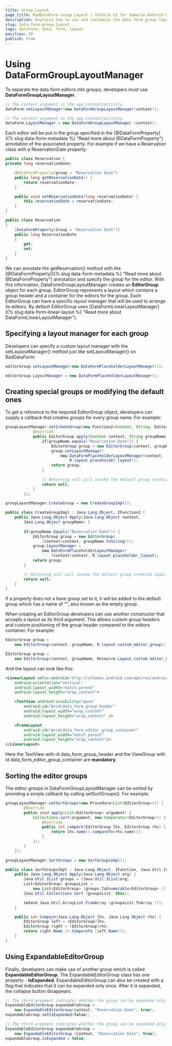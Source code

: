 ```yaml
---
title: Group Layout
page_title: RadDataForm Group Layout | Telerik UI for Xamarin.Android Documentation
description: Explains how to use and customize the data form group layout.
slug: data-form-group-layout
tags: dataform, data, form, layout
position: 10
publish: true
---
```


# Using DataFormGroupLayoutManager

To separate the data form editors into groups, developers must use **DataFormGroupLayoutManager**.

```Java
// The context argument is the app context/activity.
dataForm.setLayoutManager(new DataFormGroupLayoutManager(context));
```
```C#
// The context argument is the app context/activity.
dataForm.LayoutManager = new DataFormGroupLayoutManager (context);
```

Each editor will be put in the group specified in the [@DataFormProperty]({% slug data-form-metadata %} "Read more about @DataFormProperty") annotation of the associated property. 
For example if we have a Reservation class with a ReservationDate property:
```Java
public class Reservation {
private long reservationDate;

	@DataFormProperty(group = "Reservation Date")
    public long getReservationDate() {
        return reservationDate;
    }

    public void setReservationDate(long reservationDate) {
        this.reservationDate = reservationDate;
    }
}
```
```C#
public class Reservation 
{
	[DataFormProperty(Group = "Reservation Date")]
	public long ReservationDate 
	{
		get;
		set;
	}
}
```

We can annotate the getReservation() method with the [@DataFormProperty]({% slug data-form-metadata %} "Read more about @DataFormProperty") annotation and specify the group for the editor.
With this information, DataFormGroupLayoutManager creates an **EditorGroup** object for each group. EditorGroup represents a layout
which contains a group header and a container for the editors for the group. Each EditorGroup can have a specific layout manager that
will be used to arrange its editors. By default EditorGroup uses [DataFormLinearLayoutManager]({% slug data-form-linear-layout %} "Read more about DataFormLinearLayoutManager"). 

## Specifying a layout manager for each group

Developers can specify a custom layout manager with the setLayaoutManager() method just like setLayoutManager() on RadDataForm:
```Java
editorGroup.setLayoutManager(new DataFormPlaceholderLayoutManager());
```
```C#
editorGroup.LayoutManager = new DataFormPlaceholderLayoutManager();
```

## Creating special groups or modifying the default ones

To get a reference to the required EditorGroup object, developers can supply a callback that creates groups for every group name. For example:
```Java
groupLayoutManager.setCreateGroup(new Function2<Context, String, EditorGroup>() {
            @Override
            public EditorGroup apply(Context context, String groupName) {
				if(groupName.equals("Reservation Date")) {
					EditorGroup group = new EditorGroup(context, groupName);
					group.setLayoutManager(
						new DataFormPlaceholderLayoutManager(context, 
							R.layout.placeholder_layout));
					return group;
				}
				
				// Returning null will invoke the default group creation logic.
                return null;
            }
        });
```
```C#
groupLayoutManager.CreateGroup = new CreateGroupImpl();

public class CreateGroupImpl : Java.Lang.Object, IFunction2 {
	public Java.Lang.Object Apply(Java.Lang.Object context, 
		Java.Lang.Object groupName) {
		
		if(groupName.Equals("Reservation Date")) {
			EditorGroup group = new EditorGroup(
				(Context)context, groupName.ToString());
			group.LayoutManager = 
				new DataFormPlaceholderLayoutManager(
					(Context)context, R.layout.placeholder_layout);
			return group;
		}

		// Returning null will invoke the default group creation logic.
		return null;
	}
}
```

If a property does not a have group set to it, it will be added to the default group which has a name of "", also known as the empty group.

When creating an EditorGroup developers can use another constructor that accepts a layout as its third argument. This allows custom group headers
and custom positioning of the group header compared to the editors container. For example:
```Java
EditorGroup group = 
	new EditorGroup(context, groupName, R.layout.custom_editor_group);
```
```C#
EditorGroup group = 
	new EditorGroup(context, groupName, Resource.Layout.custom_editor_group);
```

And the layout can look like this:
```XML
<LinearLayout xmlns:android="http://schemas.android.com/apk/res/android"
    android:orientation="vertical"
    android:layout_width="match_parent"
    android:layout_height="wrap_content">

    <TextView android:visibility="gone"
        android:id="@+id/data_form_group_header"
        android:layout_width="wrap_content"
        android:layout_height="wrap_content" />

	<FrameLayout
		android:id="@+id/data_form_editor_group_container"
		android:layout_width="match_parent"
		android:layout_height="wrap_content"/>
</LinearLayout>
```

Here the TextView with id data_form_group_header and the ViewGroup with id data_form_editor_group_container are **mandatory**.

## Sorting the editor groups

The editor groups in DataFormGroupLayoutManager can be sorted by providing a simple callback by calling setSortGroups(). For example:
```Java
groupLayoutManager.setSortGroups(new Procedure<List<EditorGroup>>() {
		@Override
		public void apply(List<EditorGroup> argument) {
			Collections.sort(argument, new Comparator<EditorGroup>() {
				@Override
				public int compare(EditorGroup lhs, EditorGroup rhs) {
					return lhs.name().compareTo(rhs.name());
				}
			});
		}
	});
```
```C#
groupLayoutManager.SortGroups = new SortGroupsImpl();

public class SortGroupsImpl : Java.Lang.Object, IFunction, Java.Util.IComparator {
	public Java.Lang.Object Apply(Java.Lang.Object arg) {
		Java.Util.IList groups = (Java.Util.IList)arg;
		List<EditorGroup> groupsList = 
			new List<EditorGroup> (groups.ToEnumerable<EditorGroup> ());
		Java.Util.Collections.Sort (groupsList, this);

		return Java.Util.ArrayList.FromArray (groupsList.ToArray ());
	}

	public int Compare(Java.Lang.Object lhs, Java.Lang.Object rhs) {
		EditorGroup left = (EditorGroup)lhs;
		EditorGroup right = (EditorGroup)rhs;
		return right.Name ().CompareTo (left.Name());
	}
}
```

## Using ExpandableEditorGroup

Finally, developers can make use of another group which is called **ExpandableEditorGroup**.
The ExpandableEditorGroup class has one property - **IsExpanded**.
ExpandableEditorGroup can also be created with a flag that indicates that it can be expanded only
once. After it is expanded, the collapse button disappears.

```Java
// The third argument indicates whether the group can be expanded only once.
ExpandableEditorGroup expandableGroup = 
	new ExpandableEditorGroup(context, "Reservation Date", true);
expandableGroup.setIsExpanded(false);
```
```C#
// The third argument indicates whether the group can be expanded only once.
ExpandableEditorGroup expandableGroup = 
	new ExpandableEditorGroup (Context, "Reservation Date", true);
expandableGroup.IsExpanded = false;
```